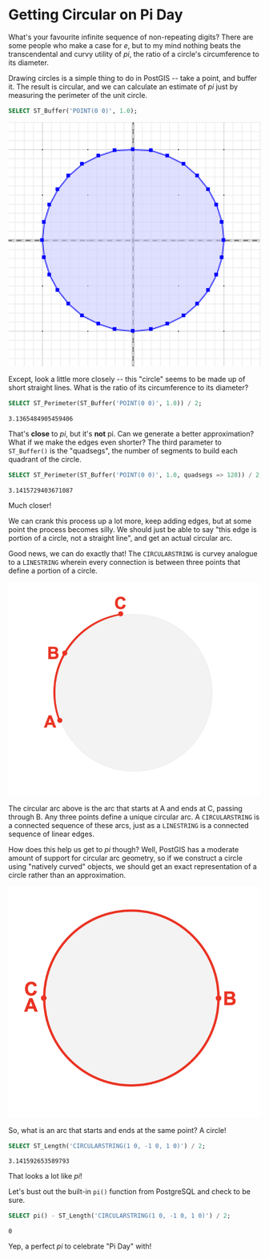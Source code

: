 # Getting Circular on Pi Day

What's your favourite infinite sequence of non-repeating digits? There are some people who make a case for _e_, but to my mind nothing beats the transcendental and curvy utility of _pi_, the ratio of a circle's circumference to its diameter.

Drawing circles is a simple thing to do in PostGIS -- take a point, and buffer it. The result is circular, and we can calculate an estimate of _pi_ just by measuring the perimeter of the unit circle.

```sql
SELECT ST_Buffer('POINT(0 0)', 1.0);
```

![](buffer_default.png)

Except, look a little more closely -- this "circle" seems to be made up of short straight lines. What is the ratio of its circumference to its diameter?

```sql
SELECT ST_Perimeter(ST_Buffer('POINT(0 0)', 1.0)) / 2;
```
```
3.1365484905459406
```
That's **close** to _pi_, but it's **not** pi. Can we generate a better approximation? What if we make the edges even shorter? The third parameter to `ST_Buffer()` is the "quadsegs", the number of segments to build each quadrant of the circle.

```sql
SELECT ST_Perimeter(ST_Buffer('POINT(0 0)', 1.0, quadsegs => 128)) / 2;
```
```
3.1415729403671087
```
Much closer!

We can crank this process up a lot more, keep adding edges, but at some point the process becomes silly. We should just be able to say "this edge is portion of a circle, not a straight line", and get an actual circular arc.

Good news, we can do exactly that! The `CIRCULARSTRING` is curvey analogue to a `LINESTRING` wherein every connection is between three points that define a portion of a circle.

![](circular_arc.png)

The circular arc above is the arc that starts at A and ends at C, passing through B. Any three points define a unique circular arc. A `CIRCULARSTRING` is a connected sequence of these arcs, just as a `LINESTRING` is a connected sequence of linear edges.

How does this help us get to _pi_ though? Well, PostGIS has a moderate amount of support for circular arc geometry, so if we construct a circle using "natively curved" objects, we should get an exact representation of a circle rather than an approximation.

![](circle.png)

So, what is an arc that starts and ends at the same point? A circle!

```sql
SELECT ST_Length('CIRCULARSTRING(1 0, -1 0, 1 0)') / 2;
```
```
3.141592653589793
```

That looks a lot like _pi_!

Let's bust out the built-in `pi()` function from PostgreSQL and check to be sure.

```sql
SELECT pi() - ST_Length('CIRCULARSTRING(1 0, -1 0, 1 0)') / 2;
```
```
0
```

Yep, a perfect *pi* to celebrate "Pi Day" with!

